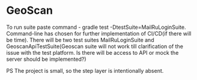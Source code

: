 # GeoScan

To run suite paste command - gradle test -DtestSuite=MailRuLoginSuite.
Command-line has chosen for further implementation of CI/CD(if there will be time).
There will be two test suites MailRuLoginSuite and GeoscanApiTestSuite(Geoscan suite will not work till clarification of the issue with the test platform. Is there will be access to API or mock the server should be implemented?)

PS
The project is small, so the step layer is intentionally absent.